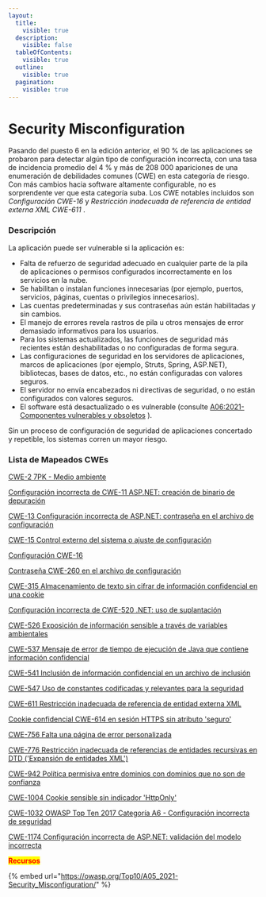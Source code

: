 ```yaml
---
layout:
  title:
    visible: true
  description:
    visible: false
  tableOfContents:
    visible: true
  outline:
    visible: true
  pagination:
    visible: true
---
```


# Security Misconfiguration

Pasando del puesto 6 en la edición anterior, el 90 % de las aplicaciones se probaron para detectar algún tipo de configuración incorrecta, con una tasa de incidencia promedio del 4 % y más de 208 000 apariciones de una enumeración de debilidades comunes (CWE) en esta categoría de riesgo. Con más cambios hacia software altamente configurable, no es sorprendente ver que esta categoría suba. Los CWE notables incluidos son _Configuración CWE-16_ y _Restricción inadecuada de referencia de entidad externa XML CWE-611_ .

### Descripción <a href="#description" id="description"></a>

La aplicación puede ser vulnerable si la aplicación es:

* Falta de refuerzo de seguridad adecuado en cualquier parte de la pila de aplicaciones o permisos configurados incorrectamente en los servicios en la nube.
* Se habilitan o instalan funciones innecesarias (por ejemplo, puertos, servicios, páginas, cuentas o privilegios innecesarios).
* Las cuentas predeterminadas y sus contraseñas aún están habilitadas y sin cambios.
* El manejo de errores revela rastros de pila u otros mensajes de error demasiado informativos para los usuarios.
* Para los sistemas actualizados, las funciones de seguridad más recientes están deshabilitadas o no configuradas de forma segura.
* Las configuraciones de seguridad en los servidores de aplicaciones, marcos de aplicaciones (por ejemplo, Struts, Spring, ASP.NET), bibliotecas, bases de datos, etc., no están configuradas con valores seguros.
* El servidor no envía encabezados ni directivas de seguridad, o no están configurados con valores seguros.
* El software está desactualizado o es vulnerable (consulte [A06:2021-Componentes vulnerables y obsoletos](https://owasp.org/Top10/A06\_2021-Vulnerable\_and\_Outdated\_Components/) ).

Sin un proceso de configuración de seguridad de aplicaciones concertado y repetible, los sistemas corren un mayor riesgo.

### Lista de Mapeados CWEs

[CWE-2 7PK - Medio ambiente](https://cwe.mitre.org/data/definitions/2.html)

[Configuración incorrecta de CWE-11 ASP.NET: creación de binario de depuración](https://cwe.mitre.org/data/definitions/11.html)

[CWE-13 Configuración incorrecta de ASP.NET: contraseña en el archivo de configuración](https://cwe.mitre.org/data/definitions/13.html)

[CWE-15 Control externo del sistema o ajuste de configuración](https://cwe.mitre.org/data/definitions/15.html)

[Configuración CWE-16](https://cwe.mitre.org/data/definitions/16.html)

[Contraseña CWE-260 en el archivo de configuración](https://cwe.mitre.org/data/definitions/260.html)

[CWE-315 Almacenamiento de texto sin cifrar de información confidencial en una cookie](https://cwe.mitre.org/data/definitions/315.html)

[Configuración incorrecta de CWE-520 .NET: uso de suplantación](https://cwe.mitre.org/data/definitions/520.html)

[CWE-526 Exposición de información sensible a través de variables ambientales](https://cwe.mitre.org/data/definitions/526.html)

[CWE-537 Mensaje de error de tiempo de ejecución de Java que contiene información confidencial](https://cwe.mitre.org/data/definitions/537.html)

[CWE-541 Inclusión de información confidencial en un archivo de inclusión](https://cwe.mitre.org/data/definitions/541.html)

[CWE-547 Uso de constantes codificadas y relevantes para la seguridad](https://cwe.mitre.org/data/definitions/547.html)

[CWE-611 Restricción inadecuada de referencia de entidad externa XML](https://cwe.mitre.org/data/definitions/611.html)

[Cookie confidencial CWE-614 en sesión HTTPS sin atributo 'seguro'](https://cwe.mitre.org/data/definitions/614.html)

[CWE-756 Falta una página de error personalizada](https://cwe.mitre.org/data/definitions/756.html)

[CWE-776 Restricción inadecuada de referencias de entidades recursivas en DTD ('Expansión de entidades XML')](https://cwe.mitre.org/data/definitions/776.html)

[CWE-942 Política permisiva entre dominios con dominios que no son de confianza](https://cwe.mitre.org/data/definitions/942.html)

[CWE-1004 Cookie sensible sin indicador 'HttpOnly'](https://cwe.mitre.org/data/definitions/1004.html)

[CWE-1032 OWASP Top Ten 2017 Categoría A6 - Configuración incorrecta de seguridad](https://cwe.mitre.org/data/definitions/1032.html)

[CWE-1174 Configuración incorrecta de ASP.NET: validación del modelo incorrecta](https://cwe.mitre.org/data/definitions/1174.html)

<mark style="color:red;">**Recursos**</mark>

{% embed url="https://owasp.org/Top10/A05_2021-Security_Misconfiguration/" %}
